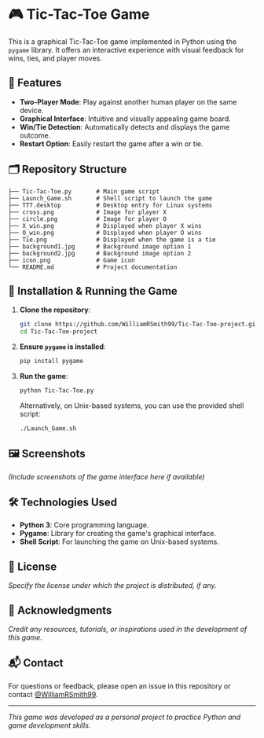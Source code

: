 # 🎮 Tic-Tac-Toe Game

This is a graphical Tic-Tac-Toe game implemented in Python using the `pygame` library. It offers an interactive experience with visual feedback for wins, ties, and player moves.

## 🧠 Features

- **Two-Player Mode**: Play against another human player on the same device.
- **Graphical Interface**: Intuitive and visually appealing game board.
- **Win/Tie Detection**: Automatically detects and displays the game outcome.
- **Restart Option**: Easily restart the game after a win or tie.

## 🗂️ Repository Structure

```
├── Tic-Tac-Toe.py       # Main game script
├── Launch_Game.sh       # Shell script to launch the game
├── TTT.desktop          # Desktop entry for Linux systems
├── cross.png            # Image for player X
├── circle.png           # Image for player O
├── X_win.png            # Displayed when player X wins
├── O_win.png            # Displayed when player O wins
├── Tie.png              # Displayed when the game is a tie
├── background1.jpg      # Background image option 1
├── background2.jpg      # Background image option 2
├── icon.png             # Game icon
└── README.md            # Project documentation
```

## 🚀 Installation & Running the Game

1. **Clone the repository**:

   ```bash
   git clone https://github.com/WilliamRSmith99/Tic-Tac-Toe-project.git
   cd Tic-Tac-Toe-project
   ```

2. **Ensure `pygame` is installed**:

   ```bash
   pip install pygame
   ```

3. **Run the game**:

   ```bash
   python Tic-Tac-Toe.py
   ```

   Alternatively, on Unix-based systems, you can use the provided shell script:

   ```bash
   ./Launch_Game.sh
   ```

## 🖼️ Screenshots

*(Include screenshots of the game interface here if available)*

## 🛠️ Technologies Used

- **Python 3**: Core programming language.
- **Pygame**: Library for creating the game's graphical interface.
- **Shell Script**: For launching the game on Unix-based systems.

## 📄 License

*Specify the license under which the project is distributed, if any.*

## 🙌 Acknowledgments

*Credit any resources, tutorials, or inspirations used in the development of this game.*

## 📬 Contact

For questions or feedback, please open an issue in this repository or contact [@WilliamRSmith99](https://github.com/WilliamRSmith99).

---

*This game was developed as a personal project to practice Python and game development skills.*
